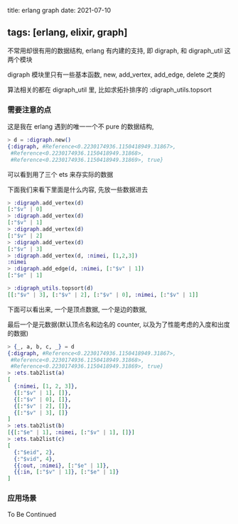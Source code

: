 title: erlang graph
date: 2021-07-10

tags: [erlang, elixir, graph]
---

不常用却很有用的数据结构, erlang 有内建的支持, 即 digraph, 和 digraph_util 这两个模块

<!--more-->

digraph 模块里只有一些基本函数, new, add_vertex, add_edge, delete 之类的

算法相关的都在 digraph_util 里, 比如求拓扑排序的 :digraph_utils.topsort



### 需要注意的点

这是我在 erlang 遇到的唯一一个不 pure 的数据结构, 

```elixir
> d = :digraph.new()
{:digraph, #Reference<0.2230174936.1150418949.31867>,
 #Reference<0.2230174936.1150418949.31868>,
 #Reference<0.2230174936.1150418949.31869>, true}
```

可以看到用了三个 ets 来存实际的数据

下面我们来看下里面是什么内容, 先放一些数据进去

```elixir
> :digraph.add_vertex(d)
[:"$v" | 0]
> :digraph.add_vertex(d)
[:"$v" | 1]
> :digraph.add_vertex(d)
[:"$v" | 2]
> :digraph.add_vertex(d)
[:"$v" | 3]
> :digraph.add_vertex(d, :nimei, [1,2,3])
:nimei
> :digraph.add_edge(d, :nimei, [:"$v" | 1])
[:"$e" | 1]

> :digraph_utils.topsort(d)
[[:"$v" | 3], [:"$v" | 2], [:"$v" | 0], :nimei, [:"$v" | 1]]

```

下面可以看出来, 一个是顶点数据, 一个是边的数据, 

最后一个是元数据(默认顶点名和边名的 counter, 以及为了性能考虑的入度和出度的数据)

```elixir
> {_, a, b, c, _} = d
{:digraph, #Reference<0.2230174936.1150418949.31867>,
 #Reference<0.2230174936.1150418949.31868>,
 #Reference<0.2230174936.1150418949.31869>, true}
> :ets.tab2list(a)
[
  {:nimei, [1, 2, 3]},
  {[:"$v" | 1], []},
  {[:"$v" | 0], []},
  {[:"$v" | 2], []},
  {[:"$v" | 3], []}
]
> :ets.tab2list(b)
[{[:"$e" | 1], :nimei, [:"$v" | 1], []}]
> :ets.tab2list(c)
[
  {:"$eid", 2},
  {:"$vid", 4},
  {{:out, :nimei}, [:"$e" | 1]},
  {{:in, [:"$v" | 1]}, [:"$e" | 1]}
]
```



### 应用场景

To Be Continued